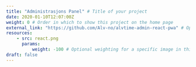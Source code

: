 ```yaml
---
title: "Administrasjons Panel" # Title of your project
date: 2020-01-10T12:07:00Z
weight: 0 # Order in which to show this project on the home page
external_link: "https://github.com/Alv-no/alvtime-admin-react-pwa" # Optional external link instead of modal
resources:
    - src: react.png
      params:
          weight: -100 # Optional weighting for a specific image in this project folder
draft: false
---
```


